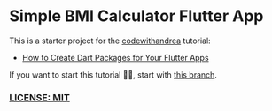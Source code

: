 # Simple BMI Calculator Flutter App

This is a starter project for the [codewithandrea](https://codewithandrea.com/) tutorial:

- [How to Create Dart Packages for Your Flutter Apps](https://codewithandrea.com/videos/2020-06-01-how-to-create-dart-packages-flutter-apps/)

If you want to start this tutorial ☝🏾, start with [this branch](https://github.com/samuelematias/bmi_calculator_app_flutter/tree/branch/without-package).

### [LICENSE: MIT](LICENSE.md)
